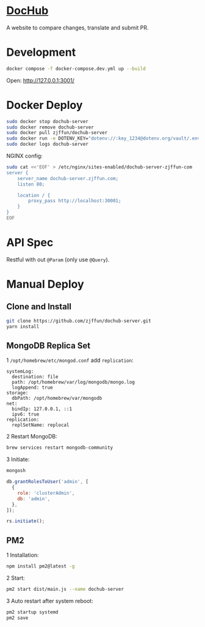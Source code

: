 # [DocHub](https://dochub.zjffun.com/)

A website to compare changes, translate and submit PR.

# Development

```bash
docker compose -f docker-compose.dev.yml up --build
```

Open: http://127.0.0.1:3001/

# Docker Deploy

```bash
sudo docker stop dochub-server
sudo docker remove dochub-server
sudo docker pull zjffun/dochub-server
sudo docker run -e DOTENV_KEY="dotenv://:key_1234@dotenv.org/vault/.env.vault?environment=production" -d --restart=always --name dochub-server -p 30001:30001 zjffun/dochub-server:latest
sudo docker logs dochub-server
```

NGINX config:

```bash
sudo cat <<'EOF' > /etc/nginx/sites-enabled/dochub-server-zjffun-com
server {
    server_name dochub-server.zjffun.com;
    listen 80;

    location / {
        proxy_pass http://localhost:30001;
    }
}
EOF
```

# API Spec

Restful with out `@Param` (only use `@Query`).

# Manual Deploy

## Clone and Install

```bash
git clone https://github.com/zjffun/dochub-server.git
yarn install
```

## MongoDB Replica Set

1 `/opt/homebrew/etc/mongod.conf` add `replication`:

```text
systemLog:
  destination: file
  path: /opt/homebrew/var/log/mongodb/mongo.log
  logAppend: true
storage:
  dbPath: /opt/homebrew/var/mongodb
net:
  bindIp: 127.0.0.1, ::1
  ipv6: true
replication:
  replSetName: replocal
```

2 Restart MongoDB:

```bash
brew services restart mongodb-community
```

3 Initiate:

```bash
mongosh
```

```js
db.grantRolesToUser('admin', [
  {
    role: 'clusterAdmin',
    db: 'admin',
  },
]);

rs.initiate();
```

## PM2

1 Installation:

```bash
npm install pm2@latest -g
```

2 Start:

```bash
pm2 start dist/main.js --name dochub-server
```

3 Auto restart after system reboot:

```bash
pm2 startup systemd
pm2 save
```
